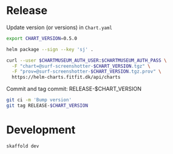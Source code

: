 # Release
Update version (or versions) in `Chart.yaml`

```bash
export CHART_VERSION=0.5.0

helm package --sign --key 'sj' .

curl --user $CHARTMUSEUM_AUTH_USER:$CHARTMUSEUM_AUTH_PASS \
  -F "chart=@surf-screenshotter-$CHART_VERSION.tgz" \
  -F "prov=@surf-screenshotter-$CHART_VERSION.tgz.prov" \
  https://helm-charts.fitfit.dk/api/charts
```

Commit and tag commit: RELEASE-$CHART_VERSION
```bash
git ci -m 'Bump version'
git tag RELEASE-$CHART_VERSION
```

# Development
```bash
skaffold dev
```
